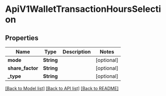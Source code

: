 # ApiV1WalletTransactionHoursSelection

## Properties

Name | Type | Description | Notes
------------ | ------------- | ------------- | -------------
**mode** | **String** |  | [optional] 
**share_factor** | **String** |  | [optional] 
**_type** | **String** |  | [optional] 

[[Back to Model list]](../README.md#documentation-for-models) [[Back to API list]](../README.md#documentation-for-api-endpoints) [[Back to README]](../README.md)


